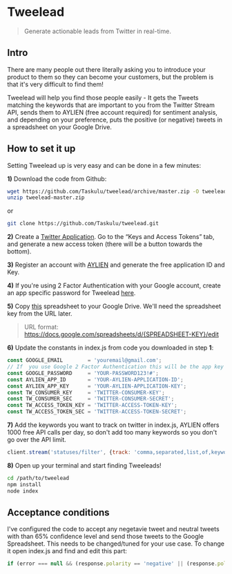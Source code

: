 # Tweelead
> Generate actionable leads from Twitter in real-time.

## Intro
There are many people out there literally asking you to introduce your product to them so they can become your customers, but the problem is that it's very difficult to find them!

Tweelead will help you find those people easily - It gets the Tweets matching the keywords that are important to you from the Twitter Stream API, sends them to AYLIEN (free account required) for sentiment analysis, and depending on your preference, puts the positive (or negative) tweets in a spreadsheet on your Google Drive.

## How to set it up
Setting Tweelead up is very easy and can be done in a few minutes:

**1)** Download the code from Github:
```bash
wget https://github.com/Taskulu/tweelead/archive/master.zip -O tweelead-master.zip
unzip tweelead-master.zip
```

or

```bash
git clone https://github.com/Taskulu/tweelead.git
```

**2)** Create a <a href="https://apps.twitter.com/">Twitter Application</a>. Go to the “Keys and Access Tokens” tab, and generate a new access token (there will be a button towards the bottom).

**3)** Register an account with <a href="http://aylien.com/">AYLIEN</a> and generate the free application ID and Key.

**4)** If you're using 2 Factor Authentication with your Google account, create an app specific password for Tweelead <a href="https://security.google.com/settings/security/apppasswords">here</a>.

**5)** Copy <a href="https://docs.google.com/spreadsheets/d/1bZRFP5R6DvGTPkDrVhqyQCv8yUMsgLzFHud7kc8J1Zo/edit?usp=sharing">this</a> spreadsheet to your Google Drive. We'll need the spreadsheet key from the URL later.
> URL format: https://docs.google.com/spreadsheets/d/{SPREADSHEET-KEY}/edit

**6)** Update the constants in index.js from code you downloaded in step **1**:
```javascript
const GOOGLE_EMAIL        = 'youremail@gmail.com';
// If  you use Google 2 Factor Authentication this will be the app key you generated in step 4
const GOOGLE_PASSWORD     = 'YOUR-PASSWORD123!#';
const AYLIEN_APP_ID       = 'YOUR-AYLIEN-APPLICATION-ID';
const AYLIEN_APP_KEY      = 'YOUR-AYLIEN-APPLICATION-KEY';
const TW_CONSUMER_KEY     = 'TWITTER-CONSUMER-KEY';
const TW_CONSUMER_SEC     = 'TWITTER-CONSUMER-SECRET';
const TW_ACCESS_TOKEN_KEY = 'TWITTER-ACCESS-TOKEN-KEY';
const TW_ACCESS_TOKEN_SEC = 'TWITTER-ACCESS-TOKEN-SECRET';
```

**7)** Add the keywords you want to track on twitter in index.js, AYLIEN offers 1000 free API calls per day, so don't add too many keywords so you don't go over the API limit.

```javascript
client.stream('statuses/filter', {track: 'comma,separated,list,of,keywords,you,want,to,monitor'}, function(stream) {
```

**8)** Open up your terminal and start finding Tweeleads!
```bash
cd /path/to/tweelead
npm install
node index
```
## Acceptance conditions
I've configured the code to accept any negetavie tweet and neutral tweets with than 65% confidence level and send those tweets to the Google Spreadsheet. This needs to be changed/tuned for your use case. To change it open index.js and find and edit this part:

```javascript
if (error === null && (response.polarity == 'negative' || (response.polarity == 'neutral' && response.polarity_confidence <= 0.65))) {
```
